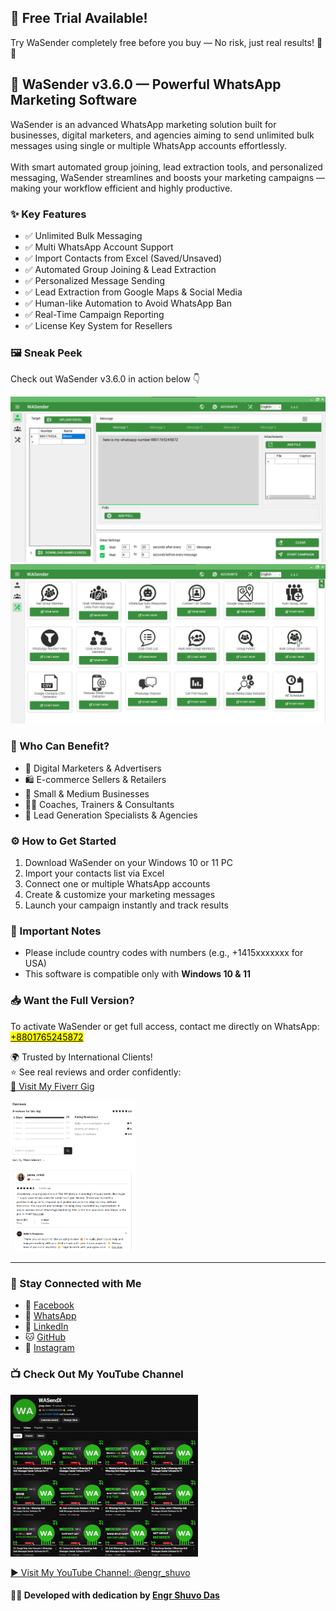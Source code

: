 <!-- Highlighted Free Trial Section -->
<div>
  <h2>🎉 <strong>Free Trial Available!</strong></h2>
  <p>Try WaSender completely free before you buy — No risk, just real results! 💼✨</p>
</div>

<h2>🚀 WaSender v3.6.0 — Powerful WhatsApp Marketing Software</h2>

<p>
  WaSender is an advanced WhatsApp marketing solution built for businesses, digital marketers, and agencies aiming to send unlimited bulk messages using single or multiple WhatsApp accounts effortlessly.
  <br><br>
  With smart automated group joining, lead extraction tools, and personalized messaging, WaSender streamlines and boosts your marketing campaigns — making your workflow efficient and highly productive.
</p>

<h3>✨ Key Features</h3>
<ul>
  <li>✅ Unlimited Bulk Messaging</li>
  <li>✅ Multi WhatsApp Account Support</li>
  <li>✅ Import Contacts from Excel (Saved/Unsaved)</li>
  <li>✅ Automated Group Joining & Lead Extraction</li>
  <li>✅ Personalized Message Sending</li>
  <li>✅ Lead Extraction from Google Maps & Social Media</li>
  <li>✅ Human-like Automation to Avoid WhatsApp Ban</li>
  <li>✅ Real-Time Campaign Reporting</li>
  <li>✅ License Key System for Resellers</li>
</ul>

<h3>🖼️ Sneak Peek</h3>
<p>Check out WaSender v3.6.0 in action below 👇</p>

<img src="./img/WASENDER msg send section.png" alt="WaSender Software Preview">
<img src="./img/WASENDER all tools.png" alt="WaSender Software Tools Overview">

<h3>💼 Who Can Benefit?</h3>
<ul>
  <li>📢 Digital Marketers & Advertisers</li>
  <li>🛍️ E-commerce Sellers & Retailers</li>
  <li>🏢 Small & Medium Businesses</li>
  <li>👨‍🏫 Coaches, Trainers & Consultants</li>
  <li>🤝 Lead Generation Specialists & Agencies</li>
</ul>

<h3>⚙️ How to Get Started</h3>
<ol>
  <li>Download WaSender on your Windows 10 or 11 PC</li>
  <li>Import your contacts list via Excel</li>
  <li>Connect one or multiple WhatsApp accounts</li>
  <li>Create & customize your marketing messages</li>
  <li>Launch your campaign instantly and track results</li>
</ol>

<h3>📌 Important Notes</h3>
<ul>
  <li>Please include country codes with numbers (e.g., +1415xxxxxxx for USA)</li>
  <li>This software is compatible only with <strong>Windows 10 & 11</strong></li>
</ul>

<h3>📥 Want the Full Version?</h3>
<p>
  To activate WaSender or get full access, contact me directly on WhatsApp:<br>
  <a href="https://wa.me/+8801765245872" target="_blank">
    <mark>+8801765245872</mark>
  </a>
</p>

<p>
  🌍 Trusted by International Clients!<br>
  ⭐ See real reviews and order confidently:<br>
  <a href="https://www.fiverr.com/s/VYZLokm" target="_blank">🔗 Visit My Fiverr Gig</a>
</p>

<!-- Fiverr Review Image -->
<p>
  <a href="https://www.fiverr.com/s/VYZLokm" target="_blank">
    <img src="./img/fiverr-review.png" alt="Fiverr Reviews" style="width: 200px;">
  </a>
</p>

<hr>

<h3>📩 Stay Connected with Me</h3>
<ul>
  <li>📘 <a href="https://www.facebook.com/engr.shuvo74886/" target="_blank">Facebook</a></li>
  <li>📱 <a href="https://wa.me/+919641700503" target="_blank">WhatsApp</a></li>
  <li>🔗 <a href="https://www.linkedin.com/in/engr-shuvo-das-a28085260/" target="_blank">LinkedIn</a></li>
  <li>🐱 <a href="https://github.com/engrshuvodas" target="_blank">GitHub</a></li>
  <li>📸 <a href="https://www.instagram.com/engrshuvo74886/" target="_blank">Instagram</a></li>
</ul>

<!-- YouTube Channel Section -->
<h3>📺 Check Out My YouTube Channel</h3>
<div>
  <a href="https://www.youtube.com/@engr_shuvo" target="_blank">
    <img src="./img/WASendX youtube.png" alt="WaSendX YouTube Channel Preview" style="width: 300px;">
  </a>
</div>
<p>
  <a href="https://www.youtube.com/@engr_shuvo" target="_blank">
    ▶️ Visit My YouTube Channel: @engr_shuvo
  </a>
</p>

<h4>🧑‍💻 Developed with dedication by 
  <a href="https://engrshuvodas.github.io/SHUVO-_portfolio/" target="_blank">Engr Shuvo Das</a>
</h4>
